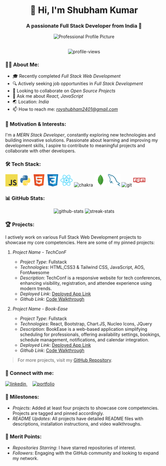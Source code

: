 <h1 align="center">👋 Hi, I'm Shubham Kumar</h1>
<h3 align="center">A passionate Full Stack Developer from India 🚀</h3>

<div align="center">
  <!-- Profile Picture - Task 1.1 -->
  <img src="https://placehold.it/200x200" width="200" alt="Professional Profile Picture" />
  <br />

  <br />
</div>

<p align="center">
  <img src="https://komarev.com/ghpvc/?username=shiv2240&label=Profile%20views&color=0e75b6&style=flat" alt="profile-views" />
</p>

### 👨‍💻 About Me:
- 🎓 Recently completed *Full Stack Web Development*
- 🔍 Actively seeking job opportunities in *Full Stack Development*
- 👯 Looking to collaborate on *Open Source Projects*
- 💬 Ask me about *React, JavaScript*
- 🌏 Location: *India*
- 📫 How to reach me: *royshubham2401@gmail.com*

### 🎯 Motivation & Interests:
I'm a *MERN Stack Developer*, constantly exploring new technologies and building innovative solutions. Passionate about learning and improving my development skills, I aspire to contribute to meaningful projects and collaborate with other developers.  

### 🛠️ Tech Stack:
<p align="left">
  <!-- Programming Languages -->
  <img src="https://raw.githubusercontent.com/devicons/devicon/master/icons/javascript/javascript-original.svg" alt="javascript" width="40" height="40"/>
  <img src="https://raw.githubusercontent.com/devicons/devicon/master/icons/python/python-original.svg" alt="python" width="40" height="40"/>
  
  <!-- Frontend -->
  <img src="https://raw.githubusercontent.com/devicons/devicon/master/icons/html5/html5-original.svg" alt="html5" width="40" height="40"/>
  <img src="https://raw.githubusercontent.com/devicons/devicon/master/icons/css3/css3-original.svg" alt="css3" width="40" height="40"/>
  <img src="https://raw.githubusercontent.com/devicons/devicon/master/icons/react/react-original.svg" alt="react" width="40" height="40"/>
  <img src="https://www.vectorlogo.zone/logos/chakra-ui/chakra-ui-icon.svg" alt="chakra" width="40" height="40"/>
  
  <!-- Database -->
  <img src="https://raw.githubusercontent.com/devicons/devicon/master/icons/mongodb/mongodb-original.svg" alt="mongodb" width="40" height="40"/>
  <img src="https://raw.githubusercontent.com/devicons/devicon/master/icons/mysql/mysql-original.svg" alt="mysql" width="40" height="40"/>
  
  <!-- Tools -->
  <img src="https://www.vectorlogo.zone/logos/git-scm/git-scm-icon.svg" alt="git" width="40" height="40"/>
  <img src="https://raw.githubusercontent.com/devicons/devicon/master/icons/npm/npm-original-wordmark.svg" alt="npm" width="40" height="40"/>
</p>

### 📊 GitHub Stats:
<p align="center">
  <img src="https://github-readme-stats.vercel.app/api?username=CoderRoyshub&show_icons=true&theme=radical&count_private=true" alt="github-stats"/>
  <img src="https://github-readme-streak-stats.herokuapp.com/?user=shiv2240&theme=radical&hide_border=true" alt="streak-stats"/>
</p>

### 🏆 Projects:
I actively work on various Full Stack Web Development projects to showcase my core competencies. Here are some of my pinned projects:

1. *Project Name - TechConF*  
   - *Project Type*: Fullstack  
   - *Technologies*: HTML,CSS3 & Tailwind CSS, JavaScript, AOS,  FontAwesome 
   - *Description*: TechConf is a responsive website for tech conferences, enhancing visibility, registration, and attendee experience using modern trends.
   - *Deployed Link*: [Deployed App Link](https://tech-conf.netlify.app/)
   - *Github Link*: [Code Walkthrough](https://github.com/Humancodes/Sustainable_Coders_013)  
    
   
2. *Project Name - Book-Ease*  
   - *Project Type*: Fullstack 
   - *Technologies*: React, Bootstrap, Chart.JS, Nucleo Icons, JQuery 
   - *Description*: BookEase is a web-based application simplifying scheduling for professionals, offering availability settings, bookings, schedule management, notifications, and calendar integration.
   - *Deployed Link*: [Deployed App Link]( https://book-ease.netlify.app/)  
   - *Github Link*: [Code Walkthrough](https://github.com/shubham-sangale-11/Book-Ease)  
 

> For more projects, visit my [GitHub Repository](https://github.com/CoderRoyshub).

### 🤝 Connect with me:
<p align="left">
  <a href="https://www.linkedin.com/in/shubham-kumar-57849030a/" target="_blank">
    <img src="https://raw.githubusercontent.com/rahuldkjain/github-profile-readme-generator/master/src/images/icons/Social/linked-in-alt.svg" alt="linkedin" height="30" width="40" />
  </a>
  &nbsp; &nbsp;
  <a href="https://shubham-kumar-portfolio-1.netlify.app/" target="_blank">
    <img src="https://img.shields.io/badge/Portfolio-000000?style=for-the-badge&logo=dev.to&logoColor=white" alt="portfolio" height="30" width="80" />
  </a>
</p>

### 📅 Milestones:  
- *Projects*: Added at least four projects to showcase core competencies. Projects are tagged and pinned accordingly.  
- *README Updates*: All projects have detailed README files with descriptions, installation instructions, and video walkthroughs.
  
### 🔖 Merit Points:
- *Repositories Starring*: I have starred repositories of interest.
- *Followers*: Engaging with the GitHub community and looking to expand my network.
